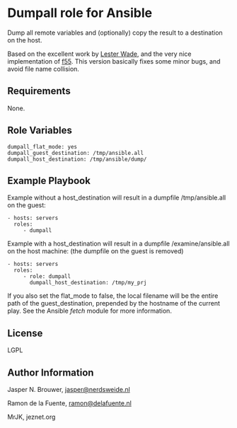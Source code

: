Dumpall role for Ansible
========

Dump all remote variables and (optionally) copy the result to a destination on the host.

Based on the excellent work by [Lester Wade](https://coderwall.com/p/13lh6w), and the very nice implementation of [f55](https://github.com/f500/ansible-dumpall). This version basically fixes some minor bugs, and avoid file name collision.

Requirements
------------

None.

Role Variables
--------------

    dumpall_flat_mode: yes
    dumpall_guest_destination: /tmp/ansible.all
    dumpall_host_destination: /tmp/ansible/dump/

Example Playbook
-------------------------

Example without a host_destination will result in a dumpfile /tmp/ansible.all on the guest:

    - hosts: servers
      roles:
         - dumpall

Example with a host_destination will result in a dumpfile /examine/ansible.all on the host machine:
(the dumpfile on the guest is removed)

    - hosts: servers
      roles:
         - role: dumpall
           dumpall_host_destination: /tmp/my_prj


If you also set the flat_mode to false, the local filename will be the entire path of the guest_destination,
prepended by the hostname of the current play. See the Ansible _fetch_ module for more information.

License
-------

LGPL

Author Information
------------------

Jasper N. Brouwer, jasper@nerdsweide.nl

Ramon de la Fuente, ramon@delafuente.nl

MrJK, jeznet.org
